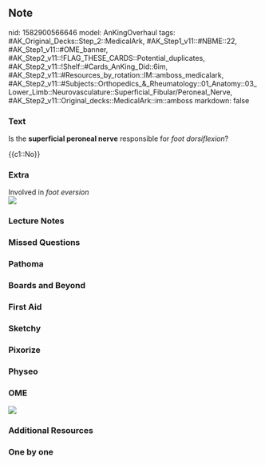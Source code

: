 ## Note
nid: 1582900566646
model: AnKingOverhaul
tags: #AK_Original_Decks::Step_2::MedicalArk, #AK_Step1_v11::#NBME::22, #AK_Step1_v11::#OME_banner, #AK_Step2_v11::!FLAG_THESE_CARDS::Potential_duplicates, #AK_Step2_v11::!Shelf::#Cards_AnKing_Did::6im, #AK_Step2_v11::#Resources_by_rotation::IM::amboss_medicalark, #AK_Step2_v11::#Subjects::Orthopedics_&_Rheumatology::01_Anatomy::03_Lower_Limb::Neurovasculature::Superficial_Fibular/Peroneal_Nerve, #AK_Step2_v11::Original_decks::MedicalArk::im::amboss
markdown: false

### Text
Is the <b>superficial peroneal nerve</b> responsible for <i>foot
dorsiflexion</i>?
<div>
  {{c1::No}}
</div>

### Extra
<div>
  Involved in <i>foot eversion</i>
</div><img src="paste-176016349724673.jpg">

### Lecture Notes


### Missed Questions


### Pathoma


### Boards and Beyond


### First Aid


### Sketchy


### Pixorize


### Physeo


### OME
<div class="ome-widget">
  <a href="https://onlinemeded.org?ref=anki"><img src=
  "_OME_AnkiFlashcards_General_3.png"></a>
</div>

### Additional Resources


### One by one

